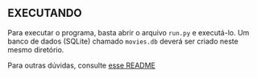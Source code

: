 ## EXECUTANDO

Para executar o programa, basta abrir o arquivo `run.py` e executá-lo. Um banco de dados (SQLite) chamado `movies.db` deverá ser criado neste mesmo diretório.

Para outras dúvidas, consulte [esse README](../../../README.md)